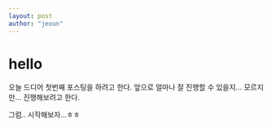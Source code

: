 ```yaml
---
layout: post
author: "jeoun"
---
```



# hello

오늘 드디어 첫번째 포스팅을 하려고 한다.
앞으로 얼마나 잘 진행할 수 있을지... 모르지만... 진행해보려고 한다.

그럼.. 시작해보자...ㅎㅎ



